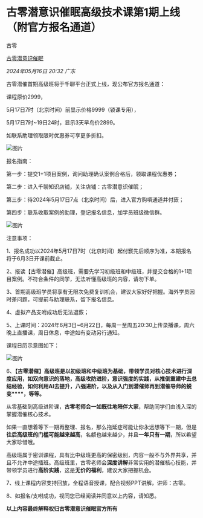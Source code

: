 # 古零潜意识催眠高级技术课第1期上线（附官方报名通道）

古零 

[古零潜意识催眠](javascript:void(0);)

 *2024年05月16日 20:32* *广东*

古零潜催首期高级班将于千聊平台正式上线，现公布官方报名通道：

课程原价2999，

5月17日7时（北京时间）前显示价格9999（锁课专用），

5月17日7时~19日24时，显示3天早鸟价2899。

如联系助理领取限时优惠券可享更多折扣。

![图片](https://mmbiz.qpic.cn/sz_mmbiz_jpg/orcc4ibibs0qjLeaVCY6Kzpe6rltaykw7x5j4JMsCERd3eSIBZicYtjt27ZRu7myI2G2t5T4sY1QBG4H7rP1VYWVQ/640?wx_fmt=jpeg&tp=webp&wxfrom=5&wx_lazy=1&wx_co=1)

报名指南：

第一步：提交1+1项目案例，询问助理确认案例合格后，领取课程优惠券；

第二步：进入千聊知识店铺，关注店铺：古零潜意识催眠；

第三步：待2024年5月17日7点（北京时间）后，进入官方购嘪通道并付窾；

第四步：联系收取案例的助理，登记报名信息，加学员班级微信群。



![图片](https://mmbiz.qpic.cn/sz_mmbiz_jpg/orcc4ibibs0qj4KJdKicN5hQAicl7Joy8wO9xBE8vhhOuP0gVqwFWlgjjXliayTfoJuUR3ccFiaBTITtFSv4Zibeks10A/640?wx_fmt=jpeg&from=appmsg&tp=webp&wxfrom=5&wx_lazy=1&wx_co=1)



注意事项：

1、报名成功以2024年5月17日7时（北京时间）起付窾先后顺序为准，本期报名将于6月3日开课前截止。

2、报读【古零潜催】高级班，需要先学习初级班和中级班，并提交合格的1+1项目案例。不符合条件的同学，无法听懂高级班的内容，请勿下单。

3、首期高级班学员将享有无限次免费复训机会，建议大家好好把握。海外学员因时差问题，可提前与助理联系，留下报名信息。

4、虚拟产品支咐成功后无法退窾；

5、上课时间：2024年6月3日~6月22日，每周一至周五20:30上传录播课，周六晚上直播课，周日休息，中途如有变动另行通知。

课程日历示意图如下：

![图片](https://mmbiz.qpic.cn/sz_mmbiz_jpg/orcc4ibibs0qj4KJdKicN5hQAicl7Joy8wO90keen3AgWQuhoG8EhpLRepBoK5UVIGgGBGc9CTibs6OdiaEUorzIKEzg/640?wx_fmt=jpeg&from=appmsg&tp=webp&wxfrom=5&wx_lazy=1&wx_co=1)

6、**【古零潜催】高级班是以初级班和中级班为基础，****带领学员对核心技术进行深度应用，如****双向意识的落地，高级攻防进阶，意识强度的实践，从推倒重建中去总结经验，如何利用AI去提升，八强进阶，以及从入门到潜催师再到潜催导师的蜕变****，等等。**

从零基础到高级进阶课，**古零老师会一如既往地陪伴大家**，帮助同学们由浅入深的掌握潜催核心技术。

如果一直想着等下一期再整理、报名，那么拖延症可能让你永远想等下一期，但是**往后高级班的门槛可能越来越高**，名额也越来越少，并且**一年只有一期**，所以希望大家珍惜哦。

高级班属于密训课程，具有比中级班更高的保密级别，内容一般不与外界共享，并且不允许中途插班。高级班里，古零老师会**深度讲解**非常实用的潜催核心技能，并带领学员进行**高阶实践**，这是**无价的福利**，建议大家把握机会。

7、线上课程内容支持回放，全程语音授课，配合视频PPT讲解，讲师：古零。

8、如报名/支咐成功，视同您已经阅读并同意以上内容，请知悉。



**以上内容最终解释权归古零潜意识催眠官方所有**